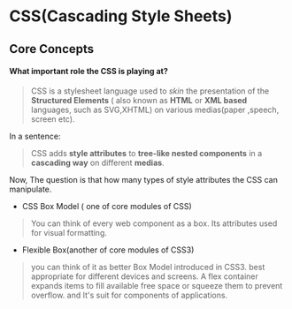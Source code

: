 # CSS(Cascading Style Sheets)

## Core Concepts

#### What important role the CSS is playing at?

> CSS is a stylesheet language used to *skin* the presentation of the **Structured Elements** ( also known as **HTML** or **XML based** languages, such as SVG,XHTML) on various medias(paper ,speech, screen etc).

In a sentence:
> CSS adds **style attributes** to **tree-like nested components** in a **cascading way** on different **medias**.

Now, The question is that how many types of style attributes the CSS can manipulate.

* CSS Box Model ( one of core modules of CSS)
> You can think of every web component as a box. Its attributes used for visual formatting.
* Flexible Box(another of core modules of CSS3)
> you can think of it as better Box Model introduced in CSS3. best appropriate for different devices and screens. A flex container expands items to fill available free space or squeeze them to prevent overflow. and It's suit for components of applications.


